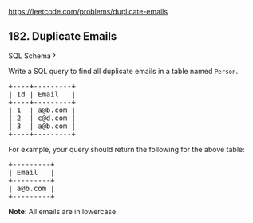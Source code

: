 https://leetcode.com/problems/duplicate-emails

## 182. Duplicate Emails

<div class="sql-schema-wrapper__3VBi"><a class="sql-schema-link__3cEg">SQL Schema<svg class="icon__3Su4" height="1em" viewbox="0 0 24 24" width="1em"><path d="M10 6L8.59 7.41 13.17 12l-4.58 4.59L10 18l6-6z" fill-rule="evenodd"></path></svg></a></div>
<div><p>Write a SQL query to find all duplicate emails in a table named <code>Person</code>.</p>
<pre>+----+---------+
| Id | Email   |
+----+---------+
| 1  | a@b.com |
| 2  | c@d.com |
| 3  | a@b.com |
+----+---------+
</pre>
<p>For example, your query should return the following for the above table:</p>
<pre>+---------+
| Email   |
+---------+
| a@b.com |
+---------+
</pre>
<p><strong>Note</strong>: All emails are in lowercase.</p>
</div>
